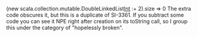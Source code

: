 (new scala.collection.mutable.DoubleLinkedList[Int]() :+ 2).size
=> 0
The extra code obscures it, but this is a duplicate of SI-3361.  If you subtract some code you can see it NPE right after creation on its toString call, so I group this under the category of "hopelessly broken".
